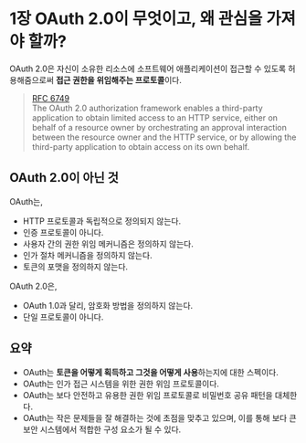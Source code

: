# 1장 OAuth 2.0이 무엇이고, 왜 관심을 가져야 할까?

OAuth 2.0은 자신이 소유한 리소스에 소프트웨어 애플리케이션이 접근할 수 있도록 허용해줌으로써 **접근 권한을 위임해주는 프로토콜**이다.

> [RFC 6749](https://tools.ietf.org/html/rfc6749)  
> The OAuth 2.0 authorization framework enables a third-party application to obtain limited access to an HTTP service, either on behalf of a resource owner by orchestrating an approval interaction between the resource owner and the HTTP service, or by allowing the third-party application to obtain access on its own behalf.

## OAuth 2.0이 아닌 것

OAuth는,

- HTTP 프로토콜과 독립적으로 정의되지 않는다.
- 인증 프로토콜이 아니다.
- 사용자 간의 권한 위임 메커니즘은 정의하지 않는다.
- 인가 절차 메커니즘을 정의하지 않는다.
- 토큰의 포맷을 정의하지 않는다.

OAuth 2.0은,

- OAuth 1.0과 달리, 암호화 방법을 정의하지 않는다.
- 단일 프로토콜이 아니다.

## 요약

- OAuth는 **토큰을 어떻게 획득하고 그것을 어떻게 사용**하는지에 대한 스펙이다.
- OAuth는 인가 접근 시스템을 위한 권한 위임 프로토콜이다.
- OAuth는 보다 안전하고 유용한 권한 위임 프로토콜로 비밀번호 공유 패턴을 대체한다.
- OAuth는 작은 문제들을 잘 해결하는 것에 초점을 맞추고 있으며, 이를 통해 보다 큰 보안 시스템에서 적합한 구성 요소가 될 수 있다.